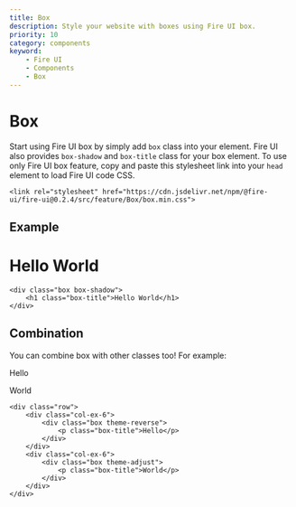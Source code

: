 ```yaml
---
title: Box
description: Style your website with boxes using Fire UI box.
priority: 10
category: components
keyword: 
    - Fire UI
    - Components
    - Box
---
```


# Box
Start using Fire UI box by simply add `box` class into your element. Fire UI also provides `box-shadow` and `box-title` class for your box element. To use only Fire UI box feature, copy and paste this stylesheet link into your `head` element to load Fire UI code CSS.
```
<link rel="stylesheet" href="https://cdn.jsdelivr.net/npm/@fire-ui/fire-ui@0.2.4/src/feature/Box/box.min.css">
```
<div class="division">

## Example
<div class="box box-shadow">
    <h1 class="box-title">Hello World</h1> 
</div>

```
<div class="box box-shadow">
    <h1 class="box-title">Hello World</h1> 
</div>
```

</div>
<div class="division">

## Combination
You can combine box with other classes too! For example:
<div class="row">
    <div class="col-ex-6">
        <div class="box theme-reverse">
            <p class="box-title">Hello</p>
        </div>
    </div>
    <div class="col-ex-6">
        <div class="box theme-adjust">
            <p class="box-title">World</p>
        </div>
    </div>
</div>

```
<div class="row">
    <div class="col-ex-6">
        <div class="box theme-reverse">
            <p class="box-title">Hello</p>
        </div>
    </div>
    <div class="col-ex-6">
        <div class="box theme-adjust">
            <p class="box-title">World</p>
        </div>
    </div>
</div>
```

</div>